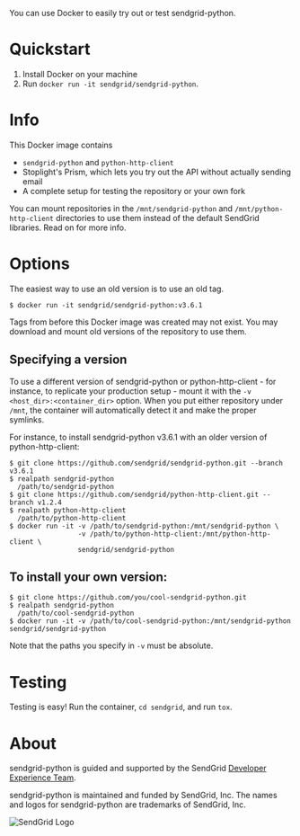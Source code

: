 You can use Docker to easily try out or test sendgrid-python.

<a name="Quickstart"></a>
# Quickstart

1. Install Docker on your machine
2. Run `docker run -it sendgrid/sendgrid-python`.

<a name="Info"></a>
# Info

This Docker image contains
 - `sendgrid-python` and `python-http-client`
 - Stoplight's Prism, which lets you try out the API without actually sending email
 - A complete setup for testing the repository or your own fork

You can mount repositories in the `/mnt/sendgrid-python` and `/mnt/python-http-client` directories to use them instead of the default SendGrid libraries.  Read on for more info.

<a name="Options"></a>
# Options

The easiest way to use an old version is to use an old tag.

    $ docker run -it sendgrid/sendgrid-python:v3.6.1

Tags from before this Docker image was created may not exist.  You may download and mount old versions of the repository to use them.

## Specifying a version

To use a different version of sendgrid-python or python-http-client - for instance, to replicate your production setup - mount it with the `-v <host_dir>:<container_dir>` option.  When you put either repository under `/mnt`, the container will automatically detect it and make the proper symlinks.

For instance, to install sendgrid-python v3.6.1 with an older version of python-http-client:

    $ git clone https://github.com/sendgrid/sendgrid-python.git --branch v3.6.1
    $ realpath sendgrid-python
      /path/to/sendgrid-python
    $ git clone https://github.com/sendgrid/python-http-client.git --branch v1.2.4
    $ realpath python-http-client
      /path/to/python-http-client
    $ docker run -it -v /path/to/sendgrid-python:/mnt/sendgrid-python \
                     -v /path/to/python-http-client:/mnt/python-http-client \
                     sendgrid/sendgrid-python

## To install your own version:

    $ git clone https://github.com/you/cool-sendgrid-python.git
    $ realpath sendgrid-python
      /path/to/cool-sendgrid-python
    $ docker run -it -v /path/to/cool-sendgrid-python:/mnt/sendgrid-python sendgrid/sendgrid-python

Note that the paths you specify in `-v` must be absolute.

<a name="Testing"></a>
# Testing
Testing is easy!  Run the container, `cd sendgrid`, and run `tox`.

<a name="about"></a>
# About

sendgrid-python is guided and supported by the SendGrid [Developer Experience Team](mailto:dx@sendgrid.com).

sendgrid-python is maintained and funded by SendGrid, Inc. The names and logos for sendgrid-python are trademarks of SendGrid, Inc.

![SendGrid Logo](https://uiux.s3.amazonaws.com/2016-logos/email-logo%402x.png)
